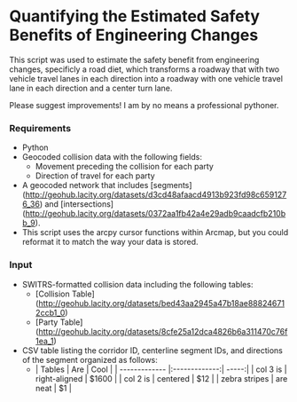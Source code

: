 # Quantifying the Estimated Safety Benefits of Engineering Changes

This script was used to estimate the safety benefit from engineering changes, specificly a road diet, which transforms a roadway that with two vehicle travel lanes in each direction into a roadway with one vehicle travel lane in each direction and a center turn lane.



Please suggest improvements! I am by no means a professional pythoner.

### Requirements

- Python
- Geocoded collision data with the following fields:
  - Movement preceding the collision for each party
  - Direction of travel for each party
- A geocoded network that includes [segments] (http://geohub.lacity.org/datasets/d3cd48afaacd4913b923fd98c6591276_36) and [intersections] (http://geohub.lacity.org/datasets/0372aa1fb42a4e29adb9caadcfb210bb_9).
- This script uses the arcpy cursor functions within Arcmap, but you could reformat it to match the way your data is stored.

### Input

- SWITRS-formatted collision data including the following tables:
  - [Collision Table] (http://geohub.lacity.org/datasets/bed43aa2945a47b18ae888246712ccb1_0)
  - [Party Table] (http://geohub.lacity.org/datasets/8cfe25a12dca4826b6a311470c76f1ea_1)
- CSV table listing the corridor ID, centerline segment IDs, and directions of the segment organized as follows:
  - | Tables        | Are           | Cool  |
| ------------- |:-------------:| -----:|
| col 3 is      | right-aligned | $1600 |
| col 2 is      | centered      |   $12 |
| zebra stripes | are neat      |    $1 |
